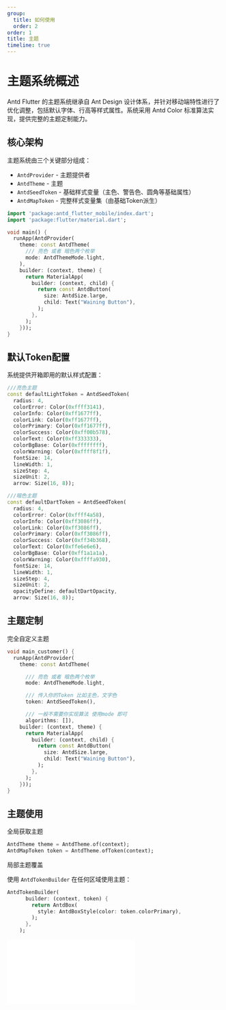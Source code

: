 ```yaml
---
group:
  title: 如何使用
  order: 2
order: 1
title: 主题
timeline: true
---
```


# 主题系统概述

Antd Flutter 的主题系统继承自 Ant Design 设计体系，并针对移动端特性进行了优化调整，包括默认字体、行高等样式属性。系统采用 Antd Color 标准算法实现，提供完整的主题定制能力。

## 核心架构

主题系统由三个关键部分组成：

* `AntdProvider` - 主题提供者
* `AntdTheme` - 主题
* `AntdSeedToken` - 基础样式变量（主色、警告色、圆角等基础属性）
* `AntdMapToken` - 完整样式变量集（由基础Token派生）

```dart
import 'package:antd_flutter_mobile/index.dart';
import 'package:flutter/material.dart';

void main() {
  runApp(AntdProvider(
    theme: const AntdTheme(
      /// 亮色 或者 暗色两个枚举
      mode: AntdThemeMode.light,
    ),
    builder: (context, theme) {
      return MaterialApp(
        builder: (context, child) {
          return const AntdButton(
            size: AntdSize.large,
            child: Text("Waining Button"),
          );
        },
      );
    }));
}

```

## 默认Token配置

系统提供开箱即用的默认样式配置：

```dart
///亮色主题
const defaultLightToken = AntdSeedToken(
  radius: 4,
  colorError: Color(0xffff3141),
  colorInfo: Color(0xff1677ff),
  colorLink: Color(0xff1677ff),
  colorPrimary: Color(0xff1677ff),
  colorSuccess: Color(0xff00b578),
  colorText: Color(0xff333333),
  colorBgBase: Color(0xffffffff),
  colorWarning: Color(0xffff8f1f),
  fontSize: 14,
  lineWidth: 1,
  sizeStep: 4,
  sizeUnit: 2,
  arrow: Size(16, 8));

///暗色主题
const defaultDartToken = AntdSeedToken(
  radius: 4,
  colorError: Color(0xffff4a58),
  colorInfo: Color(0xff3086ff),
  colorLink: Color(0xff3086ff),
  colorPrimary: Color(0xff3086ff),
  colorSuccess: Color(0xff34b368),
  colorText: Color(0xffe6e6e6),
  colorBgBase: Color(0xff1a1a1a),
  colorWarning: Color(0xffffa930),
  fontSize: 14,
  lineWidth: 1,
  sizeStep: 4,
  sizeUnit: 2,
  opacityDefine: defaultDartOpacity,
  arrow: Size(16, 8));
```

## 主题定制

完全自定义主题

```dart
void main_customer() {
  runApp(AntdProvider(
    theme: const AntdTheme(

      /// 亮色 或者 暗色两个枚举
      mode: AntdThemeMode.light,

      /// 传入你的Token 比如主色，文字色
      token: AntdSeedToken(),

      /// 一般不需要你实现算法 使用mode 即可
      algorithms: []),
    builder: (context, theme) {
      return MaterialApp(
        builder: (context, child) {
          return const AntdButton(
            size: AntdSize.large,
            child: Text("Waining Button"),
          );
        },
      );
    }));
}
```

## 主题使用

全局获取主题

```dart
AntdTheme theme = AntdTheme.of(context);
AntdMapToken token = AntdTheme.ofToken(context);
```

局部主题覆盖

使用 `AntdTokenBuilder` 在任何区域使用主题：

```dart
AntdTokenBuilder(
      builder: (context, token) {
        return AntdBox(
          style: AntdBoxStyle(color: token.colorPrimary),
        );
      },
    );
```

<embed src="./_theme_table.md"></embed>
